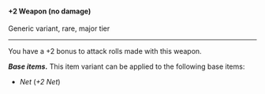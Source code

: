 #### +2 Weapon (no damage)

Generic variant, rare, major tier

---

You have a +2 bonus to attack rolls made with this weapon.

***Base items.*** This item variant can be applied to the following base items:

- *Net* (*+2 Net*)